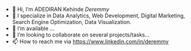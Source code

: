 - 👋 Hi, I’m ADEDIRAN Kehinde *Deremmy*
- 👀 I specialize in Data Analytics, Web Development, Digital Marketing,  Search Engine Optimization, Data Visualization.
- 🌱 I’m available ...
- 💞️ I’m looking to collaborate on several projects/tasks...
- 📫 How to reach me via https://www.linkedin.com/in/deremmy

<!---
deremmy/deremmy is a ✨ special ✨ repository because its `README.md` (this file) appears on your GitHub profile.
You can click the Preview link to take a look at your changes.
--->
